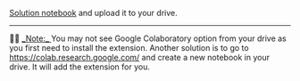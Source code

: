 <div role="tabpanel" class="tab-pane active" id="exercise-solution">
<div id="exercice-content" class="px-5 py-3">


<p><a href="https://colab.research.google.com/drive/1bcKxuG_jWhpbba-utX4YK7NJNsLp1sGQ?usp=sharing" target="_blank">Solution notebook</a> and upload it to your drive.</p>

<hr>

<p>💁🏽&nbsp;<u>_Note:_ </u>You may not see Google Colaboratory option from your drive as you first need to install the extension. Another solution is to go to <a href="https://colab.research.google.com/" target="_blank">https://colab.research.google.com/</a> and create a new notebook in your drive. It will add the extension for you.</p>



</div>
</div>